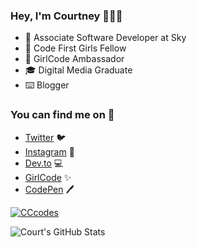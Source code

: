 ### Hey, I'm Courtney 👩‍💻💫

<!--
**Court191/Court191** is a ✨ _special_ ✨ repository because its `README.md` (this file) appears on your GitHub profile.

Here are some ideas to get you started:

- 🔭 I’m currently working on ...
- 🌱 I’m currently learning ...
- 👯 I’m looking to collaborate on ...
- 🤔 I’m looking for help with ...
- 💬 Ask me about ...
- 📫 How to reach me: ...
- 😄 Pronouns: ...
- ⚡ Fun fact: ...
-->
- 💛 Associate Software Developer at Sky
- 🌸 Code First Girls Fellow
- 🚀 GirlCode Ambassador 
- 🎓 Digital Media Graduate 
- ⌨️ Blogger 

### You can find me on 💌

* [Twitter](https://twitter.com/CCcodes_x) 🐦
* [Instagram](https://www.instagram.com/CCcodes_x/) 📸
* [Dev.to](https://dev.to/court191) 💻 
* [GirlCode](https://www.girl-code.co.uk/courtneycox) ✨
* [CodePen](https://codepen.io/Court191) 🖊️

[![CCcodes](https://img.shields.io/badge/CCcodes-Woman%20In%20Tech-pink)](https://twitter.com/CCcodes_x)

![Court's GitHub Stats](https://github-readme-stats.vercel.app/api?username=court191&count_private=true&show_icons=true&theme=dracula)
